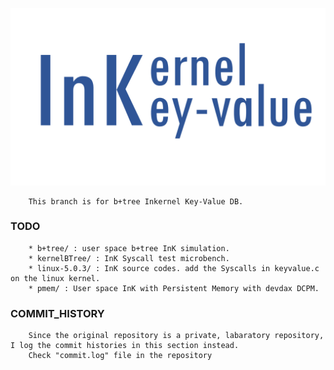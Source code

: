 ![Ink_IMAGE](./logo1.PNG)

		This branch is for b+tree Inkernel Key-Value DB.

### TODO
		* b+tree/ : user space b+tree InK simulation.
		* kernelBTree/ : InK Syscall test microbench.
		* linux-5.0.3/ : InK source codes. add the Syscalls in keyvalue.c on the linux kernel.
		* pmem/ : User space InK with Persistent Memory with devdax DCPM.

### COMMIT_HISTORY
		Since the original repository is a private, labaratory repository, I log the commit histories in this section instead.
		Check "commit.log" file in the repository

